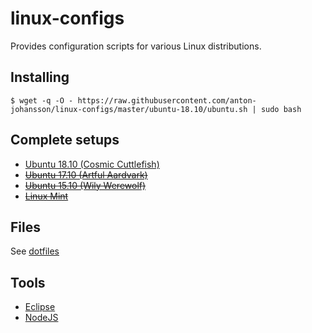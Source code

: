 # linux-configs

Provides configuration scripts for various Linux distributions.


## Installing

```shell
$ wget -q -O - https://raw.githubusercontent.com/anton-johansson/linux-configs/master/ubuntu-18.10/ubuntu.sh | sudo bash
```


## Complete setups

  * [Ubuntu 18.10 (Cosmic Cuttlefish)](ubuntu-18.10/)
  * ~~[Ubuntu 17.10 (Artful Aardvark)](ubuntu-17.10/)~~
  * ~~[Ubuntu 15.10 (Wily Werewolf)](ubuntu-15.10/)~~
  * ~~[Linux Mint](linux-mint/)~~


## Files

See [dotfiles](https://github.com/anton-johansson/dotfiles)


## Tools

  * [Eclipse](tools/eclipse/)
  * [NodeJS](tools/nodejs/)
